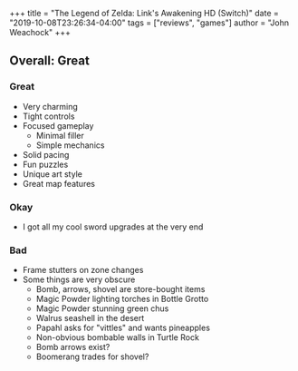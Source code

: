 +++
title = "The Legend of Zelda: Link's Awakening HD (Switch)"
date = "2019-10-08T23:26:34-04:00"
tags = ["reviews", "games"]
author = "John Weachock"
+++

<h2>Overall: <span class="great">Great</span></h2>


### Great

<ul class="great">
  <li>Very charming</li>
  <li>Tight controls</li>
  <li>Focused gameplay
    <ul>
      <li>Minimal filler</li>
      <li>Simple mechanics</li>
    </ul>
  </li>
  <li>Solid pacing</li>
  <li>Fun puzzles</li>
  <li>Unique art style</li>
  <li>Great map features</li>
</ul>

### Okay

<ul class="okay">
  <li>I got all my cool sword upgrades at the very end</li>
</ul>

### Bad

<ul class="bad">
  <li>Frame stutters on zone changes</li>
  <li>Some things are very obscure
    <ul>
      <li>Bomb, arrows, shovel are store-bought items</li>
      <li>Magic Powder lighting torches in Bottle Grotto</li>
      <li>Magic Powder stunning green chus</li>
      <li>Walrus seashell in the desert</li>
      <li>Papahl asks for "vittles" and wants pineapples</li>
      <li>Non-obvious bombable walls in Turtle Rock</li>
      <li>Bomb arrows exist?</li>
      <li>Boomerang trades for shovel?</li>
    </ul>
  </li>
</ul>

<!--more-->
